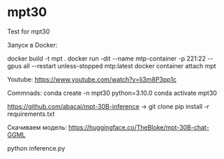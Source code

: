 # mpt30
Test for mpt30

Запуск в Docker:

docker build -t mpt .
docker run -dit --name mtp-container -p 221:22 --gpus all --restart unless-stopped mtp:latest
docker container attach mpt


Youtube: https://www.youtube.com/watch?v=Ii3m8P3pp1c

Commnads:
conda create -n mpt30 python=3.10.0
conda activate mpt30

https://github.com/abacaj/mpt-30B-inference  ->  git clone
pip install -r requirements.txt

Скачиваем модель: https://huggingface.co/TheBloke/mpt-30B-chat-GGML

python inference.py

